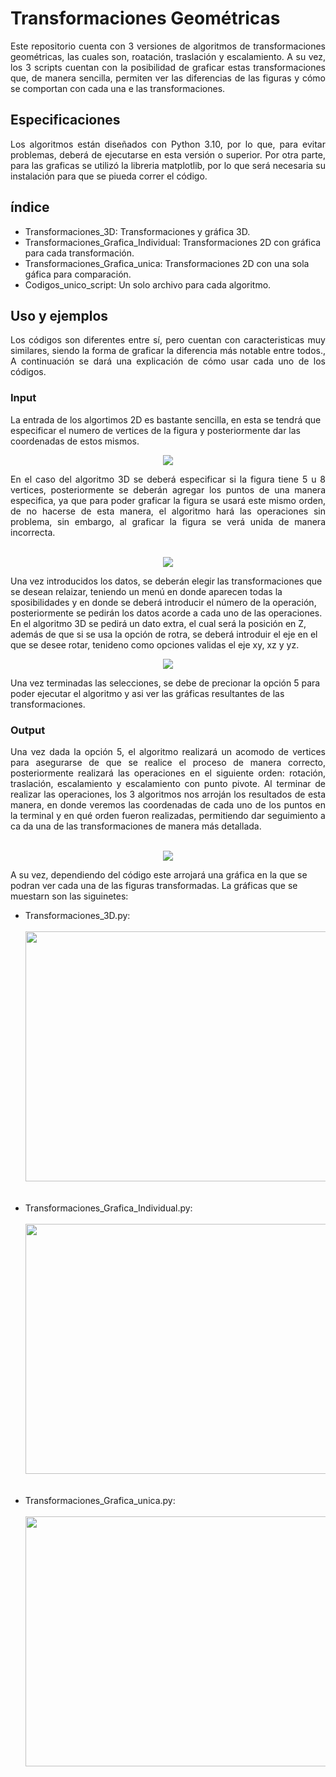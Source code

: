 # Transformaciones Geométricas
<div align="justify" >
Este repositorio cuenta con 3 versiones de algoritmos de transformaciones geométricas, las cuales son, roatación, traslación y escalamiento.
A su vez, los 3 scripts cuentan con la posibilidad de graficar estas transformaciones que, de manera sencilla, permiten ver las diferencias de las figuras y cómo se comportan con cada una e las transformaciones.
</div>

## Especificaciones
<div align="justify" >
Los algoritmos están diseñados con Python 3.10, por lo que, para evitar problemas, deberá de ejecutarse en esta versión o superior. Por otra parte, para las graficas se utilizó la libreria matplotlib, por lo que será necesaria su instalación para que se piueda correr el código.
</div>

## índice
- Transformaciones_3D: Transformaciones y gráfica 3D.
- Transformaciones_Grafica_Individual: Transformaciones 2D con gráfica para cada transformación.
- Transformaciones_Grafica_unica: Transformaciones 2D con una sola gáfica para comparación.
- Codigos_unico_script: Un solo archivo para cada algoritmo.

## Uso y ejemplos
<div align="justify" >
Los códigos son diferentes entre sí, pero cuentan con caracteristicas muy similares, siendo la forma de graficar la diferencia más notable entre todos.,
A continuación se dará una explicación de cómo usar cada uno de los códigos.
</div>

### Input
La entrada de los algortimos 2D es bastante sencilla, en esta se tendrá que especificar el numero de vertices de la figura y posteriormente dar las coordenadas de estos mismos.

<div align="center" >
  
![](https://github.com/aldo-barrios10/Transformaciones_3D/blob/main/recursos/input_1.png)
</div>

<div align="justify" >
En el caso del algoritmo 3D se deberá especificar si la figura tiene 5 u 8 vertices, posteriormente se deberán agregar los puntos de una manera especifica, ya que para poder graficar la figura se usará este mismo orden, de no hacerse de esta manera, el algoritmo hará las operaciones sin problema, sin embargo, al graficar la figura se verá unida de manera incorrecta.
</div>
<br>
<div align="center" >
  
![](https://github.com/aldo-barrios10/Transformaciones_3D/blob/main/recursos/input_3.png)
</div>
Una vez introducidos los datos, se deberán elegir las transformaciones que se desean relaizar, teniendo un menú en donde aparecen todas la sposibilidades y en donde se deberá introducir el número de la operación, posteriormente se pedirán los datos acorde a cada uno de las operaciones. En el algoritmo 3D se pedirá un dato extra, el cual será la posición en Z, además de que si se usa la opción de rotra, se deberá introduir el eje en el que se desee rotar, tenideno como opciones validas el eje xy, xz y yz.

<div align="center" >
  
![](https://github.com/aldo-barrios10/Transformaciones_3D/blob/main/recursos/input_2.png)
</div>
Una vez terminadas las selecciones, se debe de precionar la opción 5 para poder ejecutar el algoritmo y asi ver las gráficas resultantes de las transformaciones.

### Output
<div align="justify" >
Una vez dada la opción 5, el algoritmo realizará un acomodo de vertices para asegurarse de que se realice el proceso de manera correcto, posteriormente realizará las operaciones en el siguiente orden: rotación, traslación, escalamiento y escalamiento con punto pivote.
Al terminar de realizar las operaciones, los 3 algoritmos nos arroján los resultados de esta manera, en donde veremos las coordenadas de cada uno de los puntos en la terminal y en qué orden fueron realizadas, permitiendo dar seguimiento a ca da una de las transformaciones de manera más detallada.
</div>

<br>
<div align="center" >
  
![](https://github.com/aldo-barrios10/Transformaciones_3D/blob/main/recursos/output.png)
</div>

A su vez, dependiendo del código este arrojará una gráfica en la que se podran ver cada una de las figuras transformadas. La gráficas que se muestarn son las siguinetes:
- Transformaciones_3D.py:
  <br>
  <br>
  <div align="center" >
  <img aling="center" width="550" height="400" src="https://github.com/aldo-barrios10/Transformaciones_3D/blob/main/recursos/tf_g3.png" />
  </div>
  <br>
  <br>
- Transformaciones_Grafica_Individual.py:
  <br>
  <br>
  <div align="center" >
  <img aling="center" width="550" height="400" src="https://github.com/aldo-barrios10/Transformaciones_3D/blob/main/recursos/tf_g2.png" />
  </div>
  <br>
  <br>
- Transformaciones_Grafica_unica.py:
  <br>
  <br>
  <div align="center" >
  <img aling="center" width="550" height="400" src="https://github.com/aldo-barrios10/Transformaciones_3D/blob/main/recursos/tf_g1.png" />
  </div>
